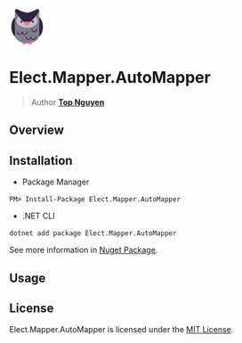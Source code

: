 ﻿![Logo](../../../Logo.png)
# Elect.Mapper.AutoMapper
> Author [**Top Nguyen**](http://topnguyen.net)

## Overview

## Installation
- Package Manager
```
PM> Install-Package Elect.Mapper.AutoMapper
```
- .NET CLI
```
dotnet add package Elect.Mapper.AutoMapper
```

See more information in [Nuget Package](https://www.nuget.org/packages/Elect.Mapper.AutoMapper/).

## Usage

## License
Elect.Mapper.AutoMapper is licensed under the [MIT License](../../../LICENSE).